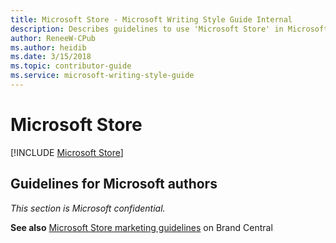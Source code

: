 ```yaml
---
title: Microsoft Store - Microsoft Writing Style Guide Internal
description: Describes guidelines to use 'Microsoft Store' in Microsoft documents and provides alternate examples.
author: ReneeW-CPub
ms.author: heidib
ms.date: 3/15/2018
ms.topic: contributor-guide
ms.service: microsoft-writing-style-guide
---
```


# Microsoft Store

[!INCLUDE [Microsoft Store](<~/../includes/microsoft-store.md>)]


## Guidelines for Microsoft authors

*This section is Microsoft confidential.*

**See also** [Microsoft Store marketing guidelines](https://brandcentral.microsoft.com/searchresults.html?search=Microsoft+Store+-+Marketing+Guidelines) on Brand Central
